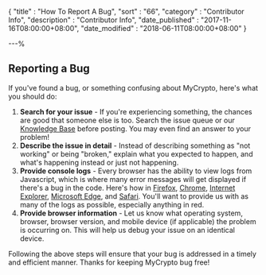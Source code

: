 {
"title"       : "How To Report A Bug",
"sort"        : "66",
"category"    : "Contributor Info",
"description" : "Contributor Info",
"date_published" : "2017-11-16T08:00:00+08:00",
"date_modified"  : "2018-06-11T08:00:00+08:00"
}

---%

## Reporting a Bug

If you've found a bug, or something confusing about MyCrypto, here's what you
should do:

1. **Search for your issue** - If you're experiencing something, the chances are
    good that someone else is too. Search the issue queue or our
    [Knowledge Base](https://support.mycrypto.com/) before posting. You may even find an
    answer to your problem!
2. **Describe the issue in detail** - Instead of describing something as "not
    working" or being "broken," explain what you expected to happen, and what's
    happening instead or just not happening.
3. **Provide console logs** - Every browser has the ability to view logs from
    Javascript, which is where many error messages will get displayed if
    there's a bug in the code. Here's how in [Firefox](https://developer.mozilla.org/en-US/docs/Tools/Browser_Console),
    [Chrome](https://developers.google.com/web/tools/chrome-devtools/console/),
    [Internet Explorer](https://msdn.microsoft.com/en-us/library/dn255006(v=vs.85).aspx),
    [Microsoft Edge](https://docs.microsoft.com/en-us/microsoft-edge/devtools-guide/console),
    and [Safari](https://www.wickedlysmart.com/hfjsconsole/). You'll want to
    provide us with as many of the logs as possible, especially anything in red.
4. **Provide browser information** - Let us know what operating system, browser,
    browser version, and mobile device (if applicable) the problem is occurring on. This will help us debug
    your issue on an identical device.

Following the above steps will ensure that your bug is addressed in a timely and
efficient manner. Thanks for keeping MyCrypto bug free!

